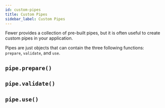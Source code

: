 ```yaml
---
id: custom-pipes
title: Custom Pipes
sidebar_label: Custom Pipes
---
```


Fewer provides a collection of pre-built pipes, but it is often useful to create custom pipes in your application.

Pipes are just objects that can contain the three following functions: `prepare`, `validate`, and `use`.

## `pipe.prepare()`

## `pipe.validate()`

## `pipe.use()`

